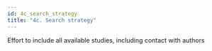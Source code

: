 ```yaml
---
id: 4c_search_strategy
title: "4c. Search strategy"
---
```

Effort to include all available studies, including contact with authors